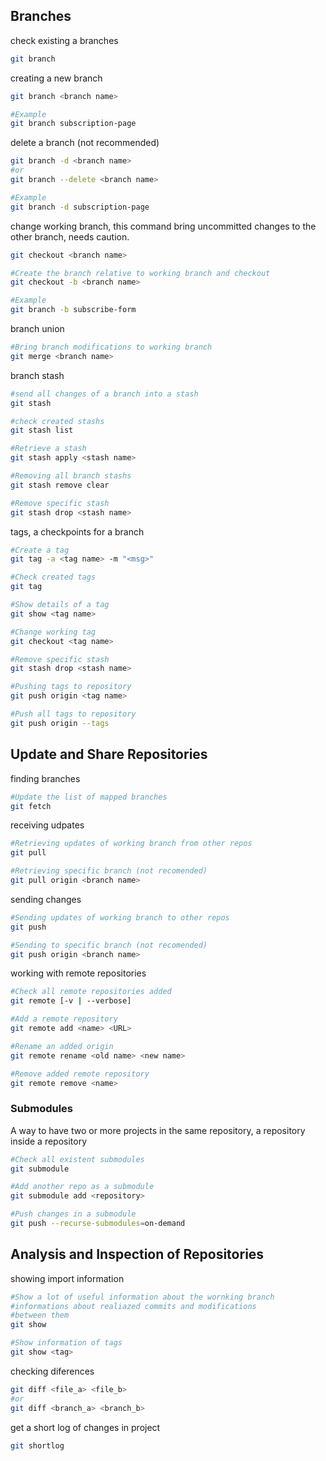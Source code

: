 ## Branches

check existing a branches
```bash
git branch
```

creating a new branch
```bash
git branch <branch name>

#Example
git branch subscription-page
```

delete a branch (not recommended)
```bash
git branch -d <branch name>
#or
git branch --delete <branch name>

#Example
git branch -d subscription-page
```

change working branch, this command bring uncommitted changes to the other branch, needs caution.
```bash
git checkout <branch name>

#Create the branch relative to working branch and checkout
git checkout -b <branch name>

#Example
git branch -b subscribe-form
```

branch union
```bash
#Bring branch modifications to working branch
git merge <branch name>
```

branch stash
```bash
#send all changes of a branch into a stash
git stash

#check created stashs
git stash list

#Retrieve a stash
git stash apply <stash name>

#Removing all branch stashs
git stash remove clear

#Remove specific stash
git stash drop <stash name>
```

tags, a checkpoints for a branch 
```bash
#Create a tag
git tag -a <tag name> -m "<msg>"

#Check created tags
git tag

#Show details of a tag
git show <tag name>

#Change working tag
git checkout <tag name>

#Remove specific stash
git stash drop <stash name>

#Pushing tags to repository
git push origin <tag name>

#Push all tags to repository
git push origin --tags
```

## Update and Share Repositories
finding branches
```bash
#Update the list of mapped branches
git fetch
```

receiving udpates
```bash
#Retrieving updates of working branch from other repos
git pull

#Retrieving specific branch (not recomended)
git pull origin <branch name>
```

sending changes
```bash
#Sending updates of working branch to other repos
git push

#Sending to specific branch (not recomended)
git push origin <branch name>
```

working with remote repositories
```bash
#Check all remote repositories added
git remote [-v | --verbose]

#Add a remote repository
git remote add <name> <URL>

#Rename an added origin
git remote rename <old name> <new name>

#Remove added remote repository
git remote remove <name>
```

### Submodules

A way to have two or more projects in the same repository, a repository inside a repository
```bash
#Check all existent submodules
git submodule

#Add another repo as a submodule
git submodule add <repository>

#Push changes in a submodule
git push --recurse-submodules=on-demand
```

## Analysis and Inspection of Repositories
showing import information
```bash
#Show a lot of useful information about the wornking branch
#informations about realiazed commits and modifications
#between them 
git show

#Show information of tags
git show <tag>
```

checking diferences
```bash
git diff <file_a> <file_b>
#or
git diff <branch_a> <branch_b>
```

get a short log of changes in project
```bash
git shortlog
```